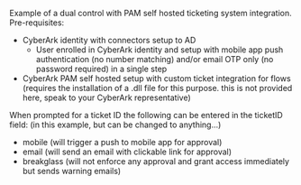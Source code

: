 Example of a dual control with PAM self hosted ticketing system integration.
Pre-requisites:
- CyberArk identity with connectors setup to AD
    - User enrolled in CyberArk identity and setup with mobile app push authentication (no number matching) and/or email OTP only (no password required) in a single step
- CyberArk PAM self hosted setup with custom ticket integration for flows (requires the installation of a .dll file for this purpose. this is not provided here, speak to your CyberArk representative)

When prompted for a ticket ID the following can be entered in the ticketID field: (in this example, but can be changed to anything...)
- mobile (will trigger a push to mobile app for approval)
- email (will send an email with clickable link for approval)
- breakglass (will not enforce any approval and grant access immediately but sends warning emails)

